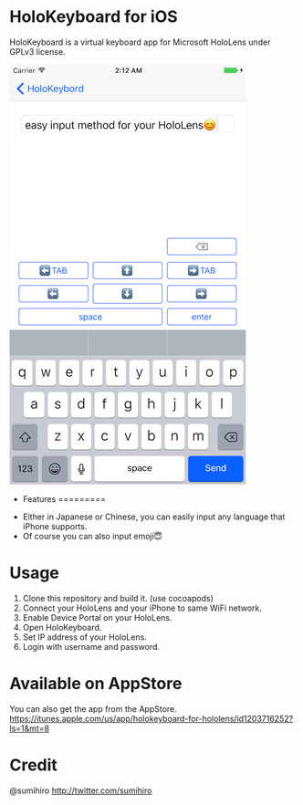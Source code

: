 HoloKeyboard for iOS
=========

HoloKeyboard is a virtual keyboard app for Microsoft HoloLens under GPLv3 license.  

![screenshot](https://github.com/sumihiro/HoloKeyboard/blob/master/img/screenshot.png)

- Features
=========

* Either in Japanese or Chinese, you can easily input any language that iPhone supports.
* Of course you can also input emoji😇

Usage
=========

1. Clone this repository and build it. (use cocoapods)
1. Connect your HoloLens and your iPhone to same WiFi network.
1. Enable Device Portal on your HoloLens.
1. Open HoloKeyboard.
1. Set IP address of your HoloLens.
1. Login with username and password.

Available on AppStore
=========

You can also get the app from the AppStore.
https://itunes.apple.com/us/app/holokeyboard-for-hololens/id1203716252?ls=1&mt=8

Credit
=========

@sumihiro http://twitter.com/sumihiro
